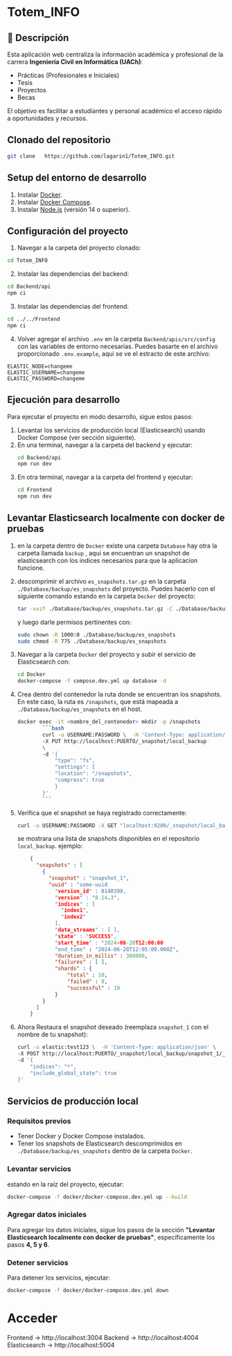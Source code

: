 # Totem_INFO

## 📌 Descripción

Esta aplicación web centraliza la información académica y profesional de la carrera **Ingeniería Civil en Informática (UACh)**:

* Prácticas (Profesionales e Iniciales)
* Tesis
* Proyectos
* Becas

El objetivo es facilitar a estudiantes y personal académico el acceso rápido a oportunidades y recursos.
## Clonado del repositorio

```bash
git clone   https://github.com/lagarin1/Totem_INFO.git
```
## Setup del entorno de desarrollo

1. Instalar [Docker](https://docs.docker.com/get-docker/).
2. Instalar [Docker Compose](https://docs.docker.com/compose/install/).
3. Instalar [Node.js](https://nodejs.org/) (versión 14 o superior).

## Configuración del proyecto
1. Navegar a la carpeta del proyecto clonado:

```bash
cd Totem_INFO
``` 
2. Instalar las dependencias del backend:

```bash
cd Backend/api
npm ci
```

3. Instalar las dependencias del frontend:

```bash
cd ../../Frontend
npm ci
```

4. Volver agregar el archivo `.env` en la carpeta `Backend/apis/src/config` con las variables de entorno necesarias. Puedes basarte en el archivo proporcionado `.env.example`, aqui se ve el estracto de este archivo:

```env
ELASTIC_NODE=changeme
ELASTIC_USERNAME=changeme
ELASTIC_PASSWORD=changeme
```
## Ejecución para desarrollo
Para ejecutar el proyecto en modo desarrollo, sigue estos pasos:
1. Levantar los servicios de producción local (Elasticsearch) usando Docker Compose (ver sección siguiente).
2. En una terminal, navegar a la carpeta del backend y ejecutar:
    ```bash
    cd Backend/api
    npm run dev
    ```
3. En otra terminal, navegar a la carpeta del frontend y ejecutar:
    ```bash
    cd Frontend
    npm run dev
    ```
## Levantar Elasticsearch localmente con docker de pruebas

1. en la carpeta dentro de `Docker` existe una carpeta `Database` hay otra la carpeta llamada `backup` , aqui se encuentran un snapshot de elasticsearch con los indices necesarios para que la aplicacion funcione.

2. descomprimir el archivo `es_snapshots.tar.gz` en la carpeta `./Database/backup/es_snapshots` del proyecto. Puedes hacerlo con el siguiente comando estando en la carpeta `Docker` del proyecto:

    ```bash
    tar -xvzf ./Database/backup/es_snapshots.tar.gz -C ./Database/backup/
    ```
    y luego darle permisos pertinentes con:
    ```bash
    sudo chown -R 1000:0 ./Database/backup/es_snapshots
    sudo chmod -R 775 ./Database/backup/es_snapshots
    ```
3. Navegar a la carpeta `Docker` del proyecto y subir el servicio de Elasticsearch con:

    ```bash
    cd Docker
    docker-compose -f compose.dev.yml up database -d  
    ```

4.  Crea dentro del contenedor la ruta donde se encuentran los snapshots. En este caso, la ruta es `/snapshots`, que está mapeada a `./Database/backup/es_snapshots` en el host.

    ```bash
    docker exec -it <nombre_del_contenedor> mkdir -p /snapshots
            ```bash
            curl -u USERNAME:PASSWORD \  -H 'Content-Type: application/    json' \              
            -X PUT http://localhost:PUERTO/_snapshot/local_backup
            \
            -d '{
                "type": "fs",
                "settings": {
                "location": "/snapshots",
                "compress": true
                }
            }'
            ```
5. Verifica que el snapshot se haya registrado correctamente:

    ```bash
    curl -u USERNAME:PASSWORD -X GET "localhost:9200/_snapshot/local_backup/_all?pretty"
    ```
    se mostrara una lista de snapshots disponibles en el repositorio `local_backup`. ejemplo:
    ```json
        {
          "snapshots" : [
            {
              "snapshot" : "snapshot_1",
              "uuid" : "some-uuid
                "version_id" : 8140399,
                "version" : "8.14.3",
                "indices" : [
                  "index1",
                  "index2"
                ],
                "data_streams" : [ ],
                "state" : "SUCCESS",
                "start_time" : "2024-06-20T12:00:00
                "end_time" : "2024-06-20T12:05:00.000Z",
                "duration_in_millis" : 300000,
                "failures" : [ ],
                "shards" : {
                    "total" : 10,
                    "failed" : 0,
                    "successful" : 10
                }
            }
          ]
        }
    ``` 


6. Ahora Restaura el snapshot deseado (reemplaza `snapshot_1` con el nombre de tu snapshot):

    ```bash
    curl -u elastic:test123 \  -H 'Content-Type: application/json' \             
    -X POST http://localhost:PUERTO/_snapshot/local_backup/snapshot_1/_restore \
    -d '{
        "indices": "*",
        "include_global_state": true
    }'
    ``` 

## Servicios de producción local

### Requisitos previos
- Tener Docker y Docker Compose instalados.
- Tener los snapshots de Elasticsearch descomprimidos en `./Database/backup/es_snapshots` dentro de la carpeta `Docker`.

### Levantar servicios
estando en la raíz del proyecto, ejecutar:

```bash
docker-compose -f docker/docker-compose.dev.yml up --build
```

### Agregar datos iniciales

Para agregar los datos iniciales, sigue los pasos de la sección **"Levantar Elasticsearch localmente con docker de pruebas"**, específicamente los pasos **4, 5 y 6**.

### Detener servicios
Para detener los servicios, ejecutar:

```bash
docker-compose -f docker/docker-compose.dev.yml down
```
# Acceder
Frontend → http://localhost:3004
Backend  → http://localhost:4004
Elasticsearch → http://localhost:5004

